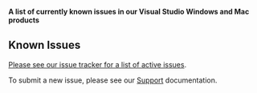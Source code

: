 **A list of currently known issues in our Visual Studio Windows and Mac products**

## Known Issues

[Please see our issue tracker for a list of active issues](https://github.com/mfractor/mfractor-feedback/issues).

To submit a new issue, please see our [Support](/support) documentation.
